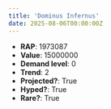 ```yaml
---
title: 'Dominus Infernus'
date: 2025-08-06T00:00:00Z
---
```

- **RAP**: 1973087
- **Value**: 15000000
- **Demand level**: 0
- **Trend**: 2
- **Projected?**: True
- **Hyped?**: True
- **Rare?**: True
